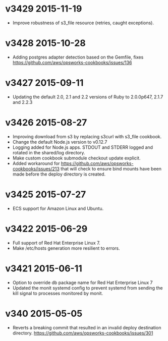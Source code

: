 # v3429 2015-11-19
- Improve robustness of s3_file resource (retries, caught exceptions).

# v3428 2015-10-28
- Adding postgres adapter detection based on the Gemfile, fixes https://github.com/aws/opsworks-cookbooks/issues/136

# v3427 2015-09-11
- Updating the default 2.0, 2.1 and 2.2 versions of Ruby to 2.0.0p647, 2.1.7 and 2.2.3

# v3426 2015-08-27
- Improving download from s3 by replacing s3curl with s3_file cookbook.
- Change the default Node.js version to v0.12.7
- Logging added for Node.js apps. STDOUT and STDERR logged and rotated in the shared/log directory.
- Make custom cookbook submodule checkout update explicit.
- Added workaround for https://github.com/aws/opsworks-cookbooks/issues/213 that will check to ensure bind mounts have been made before the deploy directory is created.

# v3425 2015-07-27
- ECS support for Amazon Linux and Ubuntu.

# v3422 2015-06-29
- Full support of Red Hat Enterprise Linux 7.
- Make /etc/hosts generation more resilient to errors.

# v3421 2015-06-11
- Option to override db package name for Red Hat Enterprise Linux 7
- Updated the monit systemd config to prevent systemd from sending the kill signal to processes monitored by monit.

# v340 2015-05-05
- Reverts a breaking commit that resulted in an invalid deploy destination
directory. https://github.com/aws/opsworks-cookbooks/issues/301
